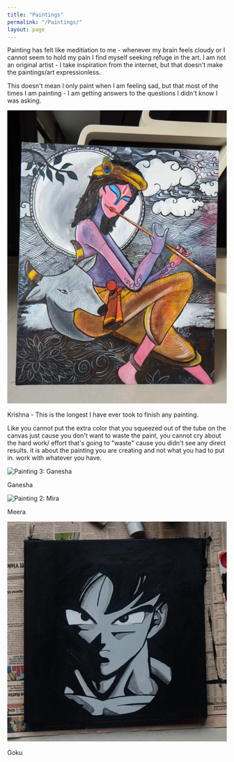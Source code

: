 ```yaml
---
title: "Paintings"
permalink: "/Paintings/"
layout: page
---
```

Painting has felt like meditiation to me - whenever my brain feels cloudy or I cannot seem to hold my pain I find myself seeking refuge in the art. I am not an original artist - I take inspiration from the internet, but that doesn't make the paintings/art expressionless. 

This doesn't mean I only paint when I am feeling sad, but that most of the times I am painting - I am getting answers to the questions I didn't know I was asking.

![Painting 4: Krishna](/assets/Painting_Pictures/PXL_20240310_112623616_exported_1705_1710074062089.jpg)

Krishna - This is the longest I have ever took to finish any painting. 

Like you cannot put the extra color that you squeezed out of the tube on the canvas just cause you don't want to waste the paint, you cannot cry about the hard work/ effort that's going to "waste" cause you didn't see any direct results. it is about the painting you are creating and not what you had to put in. work with whatever you have. 

![Painting 3: Ganesha](/assets/Painting_Pictures/Ganesha.jpg)

Ganesha

![Painting 2: Mira](/assets/Painting_Pictures/Mira.jpg)

Meera 

![Painting 1: Goku](/assets/Goku.jpg)

Goku 

